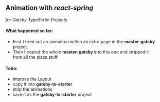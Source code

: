 ## Animation with *react-spring*  
*for Gatsby TypeScript Projects*

#### What happened so far:
* First I tried out an animation within an extra page in the **master-gatsby** project.
* Then I copied the whole **master-gatsby** into this one and stripped it from all the pizza stuff.

#### Todo:
* improve the Layout
* copy it into **gatsby-ts-starter**
* strip the animations
* save it as the **gatsby-ts-starter** project



